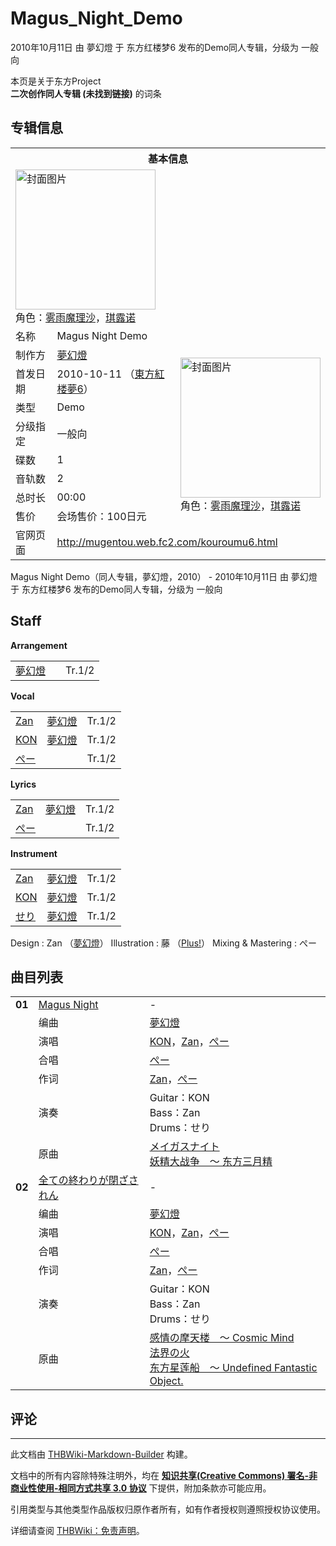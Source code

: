 # Magus_Night_Demo

<!-- source html: G:\repos\THBWiki-Markdown-Builder\THBWikiMarkdown\Temp\main\1\12\ns0%3AMagus_Night_Demo.html -->

2010年10月11日 由 夢幻燈 于 东方红楼梦6 发布的Demo同人专辑，分级为 一般向

本页是关于东方Project  
 **二次创作同人专辑 (未找到链接)** 的词条
## 专辑信息

<table><tbody><tr><th colspan="3">基本信息</th></tr><tr><td class="cover-artwork-mobile" colspan="2"><a href="./文件-Magus_Night_Demo封面.jpg.md" class="image" title="封面图片"><img alt="封面图片" src="https://upload.thwiki.cc/thumb/a/a3/Magus_Night_Demo%E5%B0%81%E9%9D%A2.jpg/224px-Magus_Night_Demo%E5%B0%81%E9%9D%A2.jpg" decoding="async" loading="lazy" width="224" height="224" srcset="https://upload.thwiki.cc/thumb/a/a3/Magus_Night_Demo%E5%B0%81%E9%9D%A2.jpg/336px-Magus_Night_Demo%E5%B0%81%E9%9D%A2.jpg 1.5x, https://upload.thwiki.cc/thumb/a/a3/Magus_Night_Demo%E5%B0%81%E9%9D%A2.jpg/448px-Magus_Night_Demo%E5%B0%81%E9%9D%A2.jpg 2x" data-file-width="667" data-file-height="667"></a><div class="cover-char">角色：<a href="./雾雨魔理沙.md" title="雾雨魔理沙">雾雨魔理沙</a>，<a href="./琪露诺.md" title="琪露诺">琪露诺</a></div></td>
</tr><tr><td class="label">名称</td><td colspan="2"> Magus Night Demo </td></tr><tr><td class="label">制作方</td><td><a href="./夢幻燈.md" title="夢幻燈">夢幻燈</a></td><td class="cover-artwork" rowspan="8" style="min-width:224px;"><a href="./文件-Magus_Night_Demo封面.jpg.md" class="image" title="封面图片"><img alt="封面图片" src="https://upload.thwiki.cc/thumb/a/a3/Magus_Night_Demo%E5%B0%81%E9%9D%A2.jpg/224px-Magus_Night_Demo%E5%B0%81%E9%9D%A2.jpg" decoding="async" loading="lazy" width="224" height="224" srcset="https://upload.thwiki.cc/thumb/a/a3/Magus_Night_Demo%E5%B0%81%E9%9D%A2.jpg/336px-Magus_Night_Demo%E5%B0%81%E9%9D%A2.jpg 1.5x, https://upload.thwiki.cc/thumb/a/a3/Magus_Night_Demo%E5%B0%81%E9%9D%A2.jpg/448px-Magus_Night_Demo%E5%B0%81%E9%9D%A2.jpg 2x" data-file-width="667" data-file-height="667"></a><div class="cover-char">角色：<a href="./雾雨魔理沙.md" title="雾雨魔理沙">雾雨魔理沙</a>，<a href="./琪露诺.md" title="琪露诺">琪露诺</a></div></td>
</tr><tr><td class="label">首发日期</td><td>2010-10-11&#160;（<a href="/展会作品列表?e=%E4%B8%9C%E6%96%B9%E7%BA%A2%E6%A5%BC%E6%A2%A6%236">東方紅楼夢6</a>）</td></tr><tr><td class="label">类型</td><td>Demo</td></tr><tr><td class="label">分级指定</td><td>一般向</td></tr><tr><td class="label">碟数</td><td>1</td></tr><tr><td class="label">音轨数</td><td>2</td></tr><tr><td class="label">总时长</td><td>00:00</td></tr><tr><td class="label">售价</td><td>会场售价：100日元</td></tr>
<tr><td class="label">官网页面</td><td colspan="2"><a rel="nofollow" class="external free" href="http://mugentou.web.fc2.com/kouroumu6.html">http://mugentou.web.fc2.com/kouroumu6.html</a></td></tr></tbody></table>

Magus Night Demo（同人专辑，夢幻燈，2010） - 2010年10月11日 由 夢幻燈 于 东方红楼梦6 发布的Demo同人专辑，分级为 一般向
## Staff
  
 **Arrangement**   

<table><tbody><tr><td><a href="./夢幻燈.md" title="夢幻燈">夢幻燈</a></td><td></td><td>Tr.1/2</td></tr></tbody></table>

  
 **Vocal**   

<table><tbody><tr><td><a href="/index.php?title=Zan&amp;action=edit&amp;redlink=1" class="new" title="Zan（页面不存在）">Zan</a></td><td><a href="./夢幻燈.md" title="夢幻燈">夢幻燈</a></td><td>Tr.1/2</td></tr><tr><td><a href="/index.php?title=KON&amp;action=edit&amp;redlink=1" class="new" title="KON（页面不存在）">KON</a></td><td><a href="./夢幻燈.md" title="夢幻燈">夢幻燈</a></td><td>Tr.1/2</td></tr><tr><td><a href="/index.php?title=%E3%81%BA%E3%83%BC&amp;action=edit&amp;redlink=1" class="new" title="ぺー（页面不存在）">ぺー</a></td><td></td><td>Tr.1/2</td></tr></tbody></table>

  
 **Lyrics**   

<table><tbody><tr><td><a href="/index.php?title=Zan&amp;action=edit&amp;redlink=1" class="new" title="Zan（页面不存在）">Zan</a></td><td><a href="./夢幻燈.md" title="夢幻燈">夢幻燈</a></td><td>Tr.1/2</td></tr><tr><td><a href="/index.php?title=%E3%81%BA%E3%83%BC&amp;action=edit&amp;redlink=1" class="new" title="ぺー（页面不存在）">ぺー</a></td><td></td><td>Tr.1/2</td></tr></tbody></table>

  
 **Instrument**   

<table><tbody><tr><td><a href="/index.php?title=Zan&amp;action=edit&amp;redlink=1" class="new" title="Zan（页面不存在）">Zan</a></td><td><a href="./夢幻燈.md" title="夢幻燈">夢幻燈</a></td><td>Tr.1/2</td></tr><tr><td><a href="/index.php?title=KON&amp;action=edit&amp;redlink=1" class="new" title="KON（页面不存在）">KON</a></td><td><a href="./夢幻燈.md" title="夢幻燈">夢幻燈</a></td><td>Tr.1/2</td></tr><tr><td><a href="/index.php?title=%E3%81%9B%E3%82%8A&amp;action=edit&amp;redlink=1" class="new" title="せり（页面不存在）">せり</a></td><td><a href="./夢幻燈.md" title="夢幻燈">夢幻燈</a></td><td>Tr.1/2</td></tr></tbody></table>


Design
: Zan （[夢幻燈](./夢幻燈.md)）
Illustration
: 藤 （[Plus!](http://www.ne.jp/asahi/white/you/)）
Mixing &amp; Mastering
: ぺー

## 曲目列表

<table><tbody><tr><td id="1" class="infoRD"><b>01</b></td><td id="Magus_Night" colspan="2" class="title"><span class="new" title="（歌词页面不存在）"><a href="/index.php?title=%E6%AD%8C%E8%AF%8D:Magus_Night&amp;boilerplate=模板:页面模板/曲目歌词&amp;action=edit">Magus Night</a></span><span class="thcsearchlinks"><a rel="nofollow" class="external text" href="https://cd.thwiki.cc?arrange=夢幻燈&amp;vocal=KON，Zan，ぺー，ぺー&amp;lyric=Zan，ぺー&amp;ogmusic=メイガスナイト&amp;fromwiki=Magus_Night_Demo"><span title="搜索相似同人曲"></span></a></span></td><td class="time">-</td></tr><tr><td class="left"></td><td class="label">编曲</td><td class="text" colspan="2"><a href="./夢幻燈.md" title="夢幻燈">夢幻燈</a><span class="thcsearchlinks"><a rel="nofollow" class="external text" href="https://cd.thwiki.cc?arrange=，夢幻燈&amp;fromwiki=Magus_Night_Demo"><span></span></a></span></td></tr><tr><td class="left"></td><td class="label">演唱</td><td class="text" colspan="2"><a href="/index.php?title=KON&amp;action=edit&amp;redlink=1" class="new" title="KON（页面不存在）">KON</a>，<a href="/index.php?title=Zan&amp;action=edit&amp;redlink=1" class="new" title="Zan（页面不存在）">Zan</a>，<a href="/index.php?title=%E3%81%BA%E3%83%BC&amp;action=edit&amp;redlink=1" class="new" title="ぺー（页面不存在）">ぺー</a><span class="thcsearchlinks"><a rel="nofollow" class="external text" href="https://cd.thwiki.cc?vocal=KON，Zan，ぺー&amp;fromwiki=Magus_Night_Demo"><span></span></a></span></td></tr><tr><td class="left"></td><td class="label">合唱</td><td class="text" colspan="2"><a href="/index.php?title=%E3%81%BA%E3%83%BC&amp;action=edit&amp;redlink=1" class="new" title="ぺー（页面不存在）">ぺー</a><span class="thcsearchlinks"><a rel="nofollow" class="external text" href="https://cd.thwiki.cc?vocal=ぺー&amp;fromwiki=Magus_Night_Demo"><span></span></a></span></td></tr><tr><td class="left"></td><td class="label">作词</td><td class="text" colspan="2"><a href="/index.php?title=Zan&amp;action=edit&amp;redlink=1" class="new" title="Zan（页面不存在）">Zan</a>，<a href="/index.php?title=%E3%81%BA%E3%83%BC&amp;action=edit&amp;redlink=1" class="new" title="ぺー（页面不存在）">ぺー</a><span class="thcsearchlinks"><a rel="nofollow" class="external text" href="https://cd.thwiki.cc?lyric=Zan，ぺー&amp;fromwiki=Magus_Night_Demo"><span></span></a></span></td></tr><tr><td class="left"></td><td class="label">演奏</td><td class="text" colspan="2">Guitar：KON <br>Bass：Zan <br>Drums：せり</td></tr><tr><td class="left"></td><td class="label">原曲</td><td class="text" colspan="2"><span class="thcsearchlinks"><a rel="nofollow" class="external text" href="https://cd.thwiki.cc?ogmusic=メイガスナイト&amp;fromwiki=Magus_Night_Demo"><span></span></a></span><div class="ogmusic"><a href="/%E3%83%A1%E3%82%A4%E3%82%AC%E3%82%B9%E3%83%8A%E3%82%A4%E3%83%88" class="mw-redirect" title="メイガスナイト">メイガスナイト</a></div><div class="source"><a href="/%E5%A6%96%E7%B2%BE%E5%A4%A7%E6%88%98%E4%BA%89_%EF%BD%9E_%E4%B8%9C%E6%96%B9%E4%B8%89%E6%9C%88%E7%B2%BE" class="mw-redirect" title="妖精大战争 ～ 东方三月精">妖精大战争　～ 东方三月精</a></div></td></tr>
<tr><td id="2" class="infoRD"><b>02</b></td><td id="全ての終わりが閉ざされん" colspan="2" class="title"><span class="new" title="（歌词页面不存在）"><a href="/index.php?title=%E6%AD%8C%E8%AF%8D:%E5%85%A8%E3%81%A6%E3%81%AE%E7%B5%82%E3%82%8F%E3%82%8A%E3%81%8C%E9%96%89%E3%81%96%E3%81%95%E3%82%8C%E3%82%93&amp;boilerplate=模板:页面模板/曲目歌词&amp;action=edit">全ての終わりが閉ざされん</a></span><span class="thcsearchlinks"><a rel="nofollow" class="external text" href="https://cd.thwiki.cc?arrange=夢幻燈&amp;vocal=KON，Zan，ぺー，ぺー&amp;lyric=Zan，ぺー&amp;ogmusic=感情の摩天楼　～ Cosmic Mind，法界の火&amp;fromwiki=Magus_Night_Demo"><span title="搜索相似同人曲"></span></a></span></td><td class="time">-</td></tr><tr><td class="left"></td><td class="label">编曲</td><td class="text" colspan="2"><a href="./夢幻燈.md" title="夢幻燈">夢幻燈</a><span class="thcsearchlinks"><a rel="nofollow" class="external text" href="https://cd.thwiki.cc?arrange=，夢幻燈&amp;fromwiki=Magus_Night_Demo"><span></span></a></span></td></tr><tr><td class="left"></td><td class="label">演唱</td><td class="text" colspan="2"><a href="/index.php?title=KON&amp;action=edit&amp;redlink=1" class="new" title="KON（页面不存在）">KON</a>，<a href="/index.php?title=Zan&amp;action=edit&amp;redlink=1" class="new" title="Zan（页面不存在）">Zan</a>，<a href="/index.php?title=%E3%81%BA%E3%83%BC&amp;action=edit&amp;redlink=1" class="new" title="ぺー（页面不存在）">ぺー</a><span class="thcsearchlinks"><a rel="nofollow" class="external text" href="https://cd.thwiki.cc?vocal=KON，Zan，ぺー&amp;fromwiki=Magus_Night_Demo"><span></span></a></span></td></tr><tr><td class="left"></td><td class="label">合唱</td><td class="text" colspan="2"><a href="/index.php?title=%E3%81%BA%E3%83%BC&amp;action=edit&amp;redlink=1" class="new" title="ぺー（页面不存在）">ぺー</a><span class="thcsearchlinks"><a rel="nofollow" class="external text" href="https://cd.thwiki.cc?vocal=ぺー&amp;fromwiki=Magus_Night_Demo"><span></span></a></span></td></tr><tr><td class="left"></td><td class="label">作词</td><td class="text" colspan="2"><a href="/index.php?title=Zan&amp;action=edit&amp;redlink=1" class="new" title="Zan（页面不存在）">Zan</a>，<a href="/index.php?title=%E3%81%BA%E3%83%BC&amp;action=edit&amp;redlink=1" class="new" title="ぺー（页面不存在）">ぺー</a><span class="thcsearchlinks"><a rel="nofollow" class="external text" href="https://cd.thwiki.cc?lyric=Zan，ぺー&amp;fromwiki=Magus_Night_Demo"><span></span></a></span></td></tr><tr><td class="left"></td><td class="label">演奏</td><td class="text" colspan="2">Guitar：KON <br>Bass：Zan <br>Drums：せり</td></tr><tr><td class="left"></td><td class="label">原曲</td><td class="text" colspan="2"><span class="thcsearchlinks"><a rel="nofollow" class="external text" href="https://cd.thwiki.cc?ogmusic=感情の摩天楼　～ Cosmic Mind，法界の火&amp;fromwiki=Magus_Night_Demo"><span></span></a></span><div class="ogmusic"><a href="/%E6%84%9F%E6%83%85%E3%81%AE%E6%91%A9%E5%A4%A9%E6%A5%BC_%EF%BD%9E_Cosmic_Mind" class="mw-redirect" title="感情の摩天楼 ～ Cosmic Mind">感情の摩天楼　～ Cosmic Mind</a></div><div class="ogmusic"><a href="/%E6%B3%95%E7%95%8C%E3%81%AE%E7%81%AB" class="mw-redirect" title="法界の火">法界の火</a></div><div class="source"><a href="/%E4%B8%9C%E6%96%B9%E6%98%9F%E8%8E%B2%E8%88%B9_%EF%BD%9E_Undefined_Fantastic_Object." class="mw-redirect" title="东方星莲船 ～ Undefined Fantastic Object.">东方星莲船　～ Undefined Fantastic Object.</a></div></td></tr></tbody></table>


## 评论




---

此文档由 [THBWiki-Markdown-Builder](https://github.com/Delsin-Yu/THBWiki-Markdown-Builder) 构建。

文档中的所有内容除特殊注明外，均在 [**知识共享(Creative Commons) 署名-非商业性使用-相同方式共享 3.0 协议**](https://creativecommons.org/licenses/by-sa/3.0/deed.zh-hans) 下提供，附加条款亦可能应用。

引用类型与其他类型作品版权归原作者所有，如有作者授权则遵照授权协议使用。

详细请查阅 [THBWiki：免责声明](https://thbwiki.cc/THBWiki:%E5%85%8D%E8%B4%A3%E5%A3%B0%E6%98%8E)。


